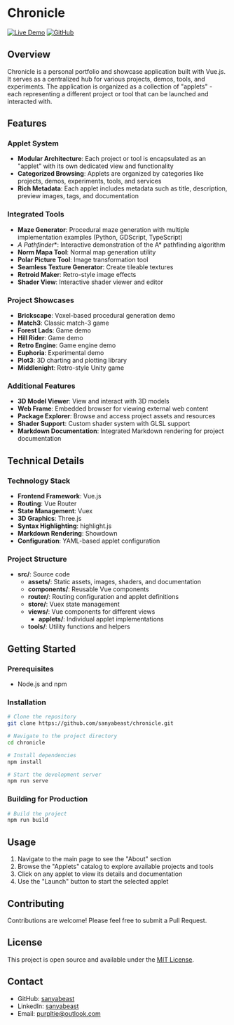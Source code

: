 # Chronicle

[![Live Demo](https://img.shields.io/badge/Live_Demo-Visit_Site-blue)](https://sanyabeast.github.io/chronicle/dist/index.html)
[![GitHub](https://img.shields.io/badge/GitHub-Repository-green)](https://github.com/sanyabeast/chronicle)

## Overview

Chronicle is a personal portfolio and showcase application built with Vue.js. It serves as a centralized hub for various projects, demos, tools, and experiments. The application is organized as a collection of "applets" - each representing a different project or tool that can be launched and interacted with.

## Features

### Applet System
- **Modular Architecture**: Each project or tool is encapsulated as an "applet" with its own dedicated view and functionality
- **Categorized Browsing**: Applets are organized by categories like projects, demos, experiments, tools, and services
- **Rich Metadata**: Each applet includes metadata such as title, description, preview images, tags, and documentation

### Integrated Tools
- **Maze Generator**: Procedural maze generation with multiple implementation examples (Python, GDScript, TypeScript)
- **A* Pathfinder**: Interactive demonstration of the A* pathfinding algorithm
- **Norm Mapa Tool**: Normal map generation utility
- **Polar Picture Tool**: Image transformation tool
- **Seamless Texture Generator**: Create tileable textures
- **Retroid Maker**: Retro-style image effects
- **Shader View**: Interactive shader viewer and editor

### Project Showcases
- **Brickscape**: Voxel-based procedural generation demo
- **Match3**: Classic match-3 game
- **Forest Lads**: Game demo
- **Hill Rider**: Game demo
- **Retro Engine**: Game engine demo
- **Euphoria**: Experimental demo
- **Plot3**: 3D charting and plotting library
- **Middlenight**: Retro-style Unity game

### Additional Features
- **3D Model Viewer**: View and interact with 3D models
- **Web Frame**: Embedded browser for viewing external web content
- **Package Explorer**: Browse and access project assets and resources
- **Shader Support**: Custom shader system with GLSL support
- **Markdown Documentation**: Integrated Markdown rendering for project documentation

## Technical Details

### Technology Stack
- **Frontend Framework**: Vue.js
- **Routing**: Vue Router
- **State Management**: Vuex
- **3D Graphics**: Three.js
- **Syntax Highlighting**: highlight.js
- **Markdown Rendering**: Showdown
- **Configuration**: YAML-based applet configuration

### Project Structure
- **src/**: Source code
  - **assets/**: Static assets, images, shaders, and documentation
  - **components/**: Reusable Vue components
  - **router/**: Routing configuration and applet definitions
  - **store/**: Vuex state management
  - **views/**: Vue components for different views
    - **applets/**: Individual applet implementations
  - **tools/**: Utility functions and helpers

## Getting Started

### Prerequisites
- Node.js and npm

### Installation
```bash
# Clone the repository
git clone https://github.com/sanyabeast/chronicle.git

# Navigate to the project directory
cd chronicle

# Install dependencies
npm install

# Start the development server
npm run serve
```

### Building for Production
```bash
# Build the project
npm run build
```

## Usage

1. Navigate to the main page to see the "About" section
2. Browse the "Applets" catalog to explore available projects and tools
3. Click on any applet to view its details and documentation
4. Use the "Launch" button to start the selected applet

## Contributing

Contributions are welcome! Please feel free to submit a Pull Request.

## License

This project is open source and available under the [MIT License](LICENSE).

## Contact

- GitHub: [sanyabeast](https://github.com/sanyabeast)
- LinkedIn: [sanyabeast](https://www.linkedin.com/in/sanyabeast/)
- Email: [purpltie@outlook.com](mailto:purpltie@outlook.com?subject=chronicle)
